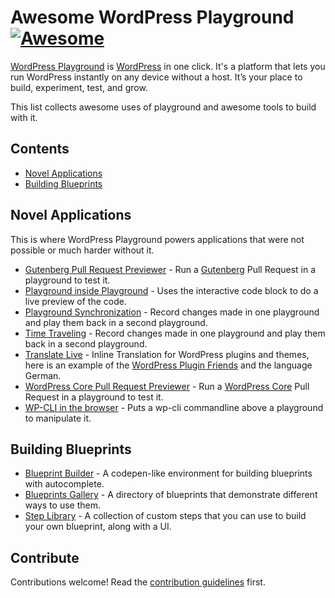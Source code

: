 # Awesome WordPress Playground [![Awesome](https://awesome.re/badge.svg)](https://awesome.re)

[WordPress Playground](https://wordpress.org/playground/) is [WordPress](https://wordpress.org/) in one click. It's a platform that lets you run WordPress instantly on any device without a host. It’s your place to build, experiment, test, and grow.

This list collects awesome uses of playground and awesome tools to build with it.

## Contents

- [Novel Applications](#novel-applications)
- [Building Blueprints](#building-blueprints)


## Novel Applications

This is where WordPress Playground powers applications that were not possible or much harder without it.

- [Gutenberg Pull Request Previewer](https://playground.wordpress.net/wordpress.html) - Run a [Gutenberg](https://github.com/WordPress/gutenberg/) Pull Request in a playground to test it.
- [Playground inside Playground](https://playground.wordpress.net/#{%22landingPage%22:%22/wp-admin/post.php?post=1&action=edit%22,%22steps%22:[{%22step%22:%22login%22},{%22step%22:%22installPlugin%22,%22pluginZipFile%22:{%22resource%22:%22wordpress.org/plugins%22,%22slug%22:%22interactive-code-block%22}},{%22step%22:%22writeFile%22,%22path%22:%22/wordpress/post.txt%22,%22data%22:%22%3C!--%20wp:wordpress-playground/playground%20{\%22codeEditor\%22:true,\%22files\%22:[{\%22name\%22:\%22index.php\%22,\%22contents\%22:\%22%3C?php\\\\n/**\\\\n%20*%20Plugin%20Name:%20A%20WordPress%20plugin\\\\n%20*/\\\\nadd_action('init',%20function()%20{\\\\n%20%20update_option('blogname',%20'This%20is%20a%20Playground%20demo!');\\\\n});\%22}]}%20/--%3E%22},{%22step%22:%22runPHP%22,%22code%22:%22%3C?php%20require%20'/wordpress/wp-load.php';%20kses_remove_filters();%20wp_update_post(['ID'=%3E1,'post_title'%20=%3E%20'Playground%20Plugin%20Editor',%20'post_content'=%3Efile_get_contents('/wordpress/post.txt')]);%22}]}) - Uses the interactive code block to do a live preview of the code.
- [Playground Synchronization](https://playground.wordpress.net/demos/time-traveling.html) - Record changes made in one playground and play them back in a second playground.
- [Time Traveling](https://playground.wordpress.net/demos/time-traveling.html) - Record changes made in one playground and play them back in a second playground.
- [Translate Live](https://translate.wordpress.org/projects/wp-plugins/friends/dev/de/default/playground/) - Inline Translation for WordPress plugins and themes, here is an example of the [WordPress Plugin Friends](https://wordpress.org/plugins/friends/) and the language German.
- [WordPress Core Pull Request Previewer](https://playground.wordpress.net/wordpress.html) - Run a [WordPress Core](https://github.com/WordPress/wordpress-develop/) Pull Request in a playground to test it.
- [WP-CLI in the browser](https://playground.wordpress.net/demos/wp-cli.html) - Puts a wp-cli commandline above a playground to manipulate it.

## Building Blueprints

- [Blueprint Builder](https://playground.wordpress.net/builder/builder.html) - A codepen-like environment for building blueprints with autocomplete.
- [Blueprints Gallery](https://github.com/WordPress/blueprints/blob/trunk/GALLERY.md) - A directory of blueprints that demonstrate different ways to use them.
- [Step Library](https://akirk.github.io/playground-step-library/) - A collection of custom steps that you can use to build your own blueprint, along with a UI.


## Contribute

Contributions welcome! Read the [contribution guidelines](contributing.md) first.
